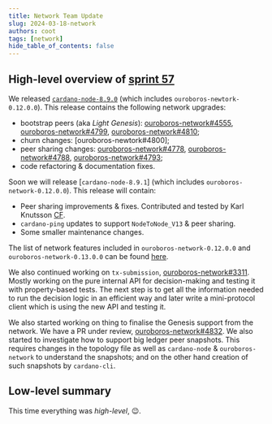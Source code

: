 ```yaml
---
title: Network Team Update
slug: 2024-03-18-network
authors: coot
tags: [network]
hide_table_of_contents: false
---
```


## High-level overview of [sprint 57][sprint-57]

We released [`cardano-node-8.9.0`] \(which includes
`ouroboros-newtork-0.12.0.0`).  This release contains the following network
upgrades:

* bootstrap peers (aka _Light Genesis_): [ouroboros-network#4555],
  [ouroboros-network#4799], [ouroboros-network#4810]; 
* churn changes: [ouroboros-newtork#4800];
* peer sharing changes: [ouroboros-network#4778], [ouroboros-network#4788], [ouroboros-network#4793];
* code refactoring & documentation fixes.

Soon we will release [`cardano-node-8.9.1`] \(which includes
`ouroboros-network-0.12.0.0`).  This release will contain:

* Peer sharing improvements & fixes. Contributed and tested by Karl Knutsson [CF].
* `cardano-ping` updates to support `NodeToNode_V13` & peer sharing.
* Some smaller maintenance changes.

The list of network features included in `ouroboros-network-0.12.0.0` and
`ouroboros-network-0.13.0.0` can be found [here][ouroboros-network-releases].

We also continued working on `tx-submission`, [ouroboros-network#3311].  Mostly
working on the pure internal API for decision-making and testing it with
property-based tests.  The next step is to get all the information needed to run
the decision logic in an efficient way and later write a mini-protocol client
which is using the new API and testing it.

We also started working on thing to finalise the Genesis support from the
network.  We have a PR under review, [ouroboros-network#4832].  We also started
to investigate how to support big ledger peer snapshots.  This requires changes
in the topology file as well as `cardano-node` & `ouroboros-network` to
understand the snapshots; and on the other hand creation of such snapshots by
`cardano-cli`.

## Low-level summary

This time everything was _high-level_, :wink:.

[sprint-57]: https://github.com/orgs/IntersectMBO/projects/5/views/1?visibleFields=%5B%22Title%22%2C%22Labels%22%2C%22Assignees%22%2C%22Status%22%2C%22Linked+pull+requests%22%2C69151865%2C%22Repository%22%5D&filterQuery=sprint%3A%22Sprint+57%22

[CF]: https://cardanofoundation.org

[`cardano-node-8.9.0`]: https://github.com/IntersectMBO/cardano-node/releases/tag/8.9.0
[ouroboros-network-releases]: https://github.com/orgs/IntersectMBO/projects/5/views/18

[ouroboros-network#3311]: https://github.com/IntersectMBO/ouroboros-network/issues/3311
[ouroboros-network#4555]: https://github.com/IntersectMBO/ouroboros-network/issues/4555
[ouroboros-network#4778]: https://github.com/IntersectMBO/ouroboros-network/issues/4778
[ouroboros-network#4788]: https://github.com/IntersectMBO/ouroboros-network/issues/4788
[ouroboros-network#4793]: https://github.com/IntersectMBO/ouroboros-network/issues/4793
[ouroboros-network#4794]: https://github.com/IntersectMBO/ouroboros-network/issues/4794
[ouroboros-network#4799]: https://github.com/IntersectMBO/ouroboros-network/issues/4799
[ouroboros-network#4800]: https://github.com/IntersectMBO/ouroboros-network/issues/4800
[ouroboros-network#4810]: https://github.com/IntersectMBO/ouroboros-network/issues/4810
[ouroboros-network#4832]: https://github.com/IntersectMBO/ouroboros-network/issues/4832
